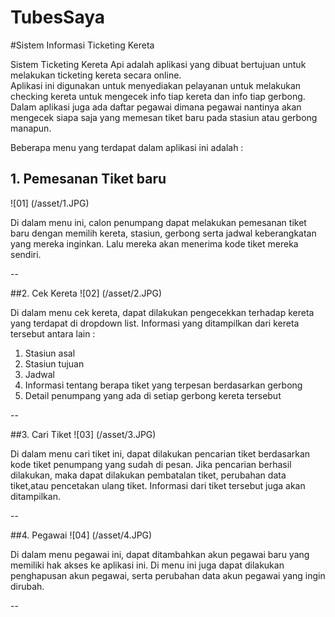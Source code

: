 # TubesSaya

#Sistem Informasi Ticketing Kereta

Sistem Ticketing Kereta Api adalah aplikasi yang dibuat bertujuan untuk melakukan ticketing kereta secara online.  
Aplikasi ini digunakan untuk menyediakan pelayanan untuk melakukan checking kereta untuk mengecek info tiap kereta dan info tiap gerbong. 
Dalam aplikasi juga ada daftar pegawai dimana pegawai nantinya akan mengecek siapa saja yang memesan tiket baru pada stasiun atau gerbong manapun.

Beberapa menu yang terdapat dalam aplikasi ini adalah :

## 1. Pemesanan Tiket baru <br>
![01] (/asset/1.JPG) <br>

Di dalam menu ini, calon penumpang dapat melakukan pemesanan tiket baru dengan memilih kereta, stasiun, gerbong serta jadwal keberangkatan yang mereka inginkan. Lalu mereka akan menerima kode tiket mereka sendiri.

-- 
<br>

##2. Cek Kereta
![02] (/asset/2.JPG) <br>

Di dalam menu cek kereta, dapat dilakukan pengecekkan terhadap kereta yang terdapat di dropdown list. Informasi yang ditampilkan dari kereta tersebut antara lain : <br>
1. Stasiun asal <br>
2. Stasiun tujuan <br>
3. Jadwal <br>
4. Informasi tentang berapa tiket yang terpesan berdasarkan gerbong  <br>
5. Detail penumpang yang ada di setiap gerbong kereta tersebut <br>

--
<br>

##3. Cari Tiket
![03] (/asset/3.JPG) <br>

Di dalam menu cari tiket ini, dapat dilakukan pencarian tiket berdasarkan kode tiket penumpang yang sudah di pesan. Jika pencarian berhasil dilakukan, maka dapat dilakukan pembatalan tiket, perubahan data tiket,atau pencetakan ulang tiket. Informasi dari tiket tersebut juga akan ditampilkan.


--
<br>

##4. Pegawai
![04] (/asset/4.JPG) <br>

Di dalam menu pegawai ini, dapat ditambahkan akun pegawai baru yang memiliki hak akses ke aplikasi ini. Di menu ini juga dapat dilakukan penghapusan akun pegawai, serta perubahan data akun pegawai yang ingin dirubah.

--
<br>
